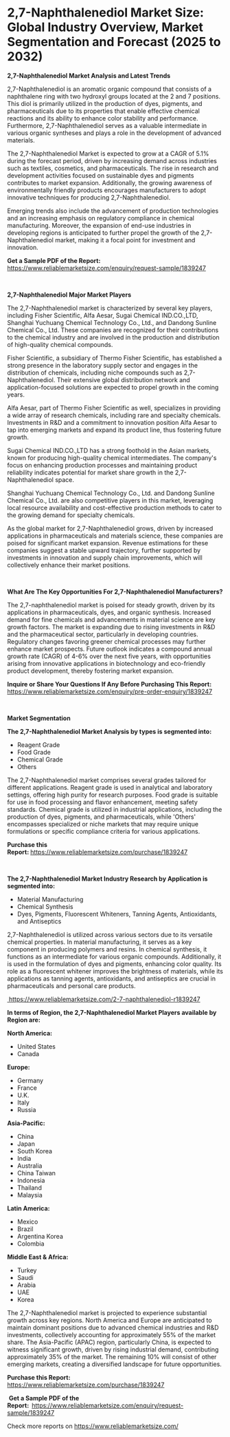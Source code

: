 <p><h1>2,7-Naphthalenediol Market Size: Global Industry Overview, Market Segmentation and Forecast (2025 to 2032)</h1></p><p><strong>2,7-Naphthalenediol Market Analysis and Latest Trends</strong></p>
<p><p>2,7-Naphthalenediol is an aromatic organic compound that consists of a naphthalene ring with two hydroxyl groups located at the 2 and 7 positions. This diol is primarily utilized in the production of dyes, pigments, and pharmaceuticals due to its properties that enable effective chemical reactions and its ability to enhance color stability and performance. Furthermore, 2,7-Naphthalenediol serves as a valuable intermediate in various organic syntheses and plays a role in the development of advanced materials.</p><p>The 2,7-Naphthalenediol Market is expected to grow at a CAGR of 5.1% during the forecast period, driven by increasing demand across industries such as textiles, cosmetics, and pharmaceuticals. The rise in research and development activities focused on sustainable dyes and pigments contributes to market expansion. Additionally, the growing awareness of environmentally friendly products encourages manufacturers to adopt innovative techniques for producing 2,7-Naphthalenediol.</p><p>Emerging trends also include the advancement of production technologies and an increasing emphasis on regulatory compliance in chemical manufacturing. Moreover, the expansion of end-use industries in developing regions is anticipated to further propel the growth of the 2,7-Naphthalenediol market, making it a focal point for investment and innovation.</p></p>
<p><strong>Get a Sample PDF of the Report:&nbsp;</strong> <a href="https://www.reliablemarketsize.com/enquiry/request-sample/1839247?utm_campaign=3574&utm_medium=2&utm_source=Github&utm_content=ia&utm_term=26032025&utm_id=27-naphthalenediol">https://www.reliablemarketsize.com/enquiry/request-sample/1839247</a></p>
<p>&nbsp;</p>
<p><strong>2,7-Naphthalenediol Major Market Players</strong></p>
<p><p>The 2,7-Naphthalenediol market is characterized by several key players, including Fisher Scientific, Alfa Aesar, Sugai Chemical IND.CO.,LTD, Shanghai Yuchuang Chemical Technology Co., Ltd., and Dandong Sunline Chemical Co., Ltd. These companies are recognized for their contributions to the chemical industry and are involved in the production and distribution of high-quality chemical compounds.</p><p>Fisher Scientific, a subsidiary of Thermo Fisher Scientific, has established a strong presence in the laboratory supply sector and engages in the distribution of chemicals, including niche compounds such as 2,7-Naphthalenediol. Their extensive global distribution network and application-focused solutions are expected to propel growth in the coming years.</p><p>Alfa Aesar, part of Thermo Fisher Scientific as well, specializes in providing a wide array of research chemicals, including rare and specialty chemicals. Investments in R&D and a commitment to innovation position Alfa Aesar to tap into emerging markets and expand its product line, thus fostering future growth.</p><p>Sugai Chemical IND.CO.,LTD has a strong foothold in the Asian markets, known for producing high-quality chemical intermediates. The company's focus on enhancing production processes and maintaining product reliability indicates potential for market share growth in the 2,7-Naphthalenediol space.</p><p>Shanghai Yuchuang Chemical Technology Co., Ltd. and Dandong Sunline Chemical Co., Ltd. are also competitive players in this market, leveraging local resource availability and cost-effective production methods to cater to the growing demand for specialty chemicals.</p><p>As the global market for 2,7-Naphthalenediol grows, driven by increased applications in pharmaceuticals and materials science, these companies are poised for significant market expansion. Revenue estimations for these companies suggest a stable upward trajectory, further supported by investments in innovation and supply chain improvements, which will collectively enhance their market positions.</p></p>
<p>&nbsp;</p>
<p><strong>What Are The Key Opportunities For 2,7-Naphthalenediol Manufacturers?</strong></p>
<p><p>The 2,7-naphthalenediol market is poised for steady growth, driven by its applications in pharmaceuticals, dyes, and organic synthesis. Increased demand for fine chemicals and advancements in material science are key growth factors. The market is expanding due to rising investments in R&D and the pharmaceutical sector, particularly in developing countries. Regulatory changes favoring greener chemical processes may further enhance market prospects. Future outlook indicates a compound annual growth rate (CAGR) of 4-6% over the next five years, with opportunities arising from innovative applications in biotechnology and eco-friendly product development, thereby fostering market expansion.</p></p>
<p><strong>Inquire or Share Your Questions If Any Before Purchasing This Report:</strong> <a href="https://www.reliablemarketsize.com/enquiry/pre-order-enquiry/1839247?utm_campaign=3574&utm_medium=2&utm_source=Github&utm_content=ia&utm_term=26032025&utm_id=27-naphthalenediol">https://www.reliablemarketsize.com/enquiry/pre-order-enquiry/1839247</a></p>
<p>&nbsp;</p>
<p><strong>Market Segmentation</strong></p>
<p><strong>The 2,7-Naphthalenediol Market Analysis by types is segmented into:</strong></p>
<p><ul><li>Reagent Grade</li><li>Food Grade</li><li>Chemical Grade</li><li>Others</li></ul></p>
<p><p>The 2,7-Naphthalenediol market comprises several grades tailored for different applications. Reagent grade is used in analytical and laboratory settings, offering high purity for research purposes. Food grade is suitable for use in food processing and flavor enhancement, meeting safety standards. Chemical grade is utilized in industrial applications, including the production of dyes, pigments, and pharmaceuticals, while 'Others' encompasses specialized or niche markets that may require unique formulations or specific compliance criteria for various applications.</p></p>
<p><strong>Purchase this Report:&nbsp;</strong><a href="https://www.reliablemarketsize.com/purchase/1839247?utm_campaign=3574&utm_medium=2&utm_source=Github&utm_content=ia&utm_term=26032025&utm_id=27-naphthalenediol">https://www.reliablemarketsize.com/purchase/1839247</a></p>
<p>&nbsp;</p>
<p><strong>The 2,7-Naphthalenediol Market Industry Research by Application is segmented into:</strong></p>
<p><ul><li>Material Manufacturing</li><li>Chemical Synthesis</li><li>Dyes, Pigments, Fluorescent Whiteners, Tanning Agents, Antioxidants, and Antiseptics</li></ul></p>
<p><p>2,7-Naphthalenediol is utilized across various sectors due to its versatile chemical properties. In material manufacturing, it serves as a key component in producing polymers and resins. In chemical synthesis, it functions as an intermediate for various organic compounds. Additionally, it is used in the formulation of dyes and pigments, enhancing color quality. Its role as a fluorescent whitener improves the brightness of materials, while its applications as tanning agents, antioxidants, and antiseptics are crucial in pharmaceuticals and personal care products.</p></p>
<p><a href="https://www.reliablemarketsize.com/2-7-naphthalenediol-r1839247?utm_campaign=3574&utm_medium=2&utm_source=Github&utm_content=ia&utm_term=26032025&utm_id=27-naphthalenediol">&nbsp;https://www.reliablemarketsize.com/2-7-naphthalenediol-r1839247</a></p>
<p><strong>In terms of Region, the 2,7-Naphthalenediol Market Players available by Region are:</strong></p>
<p>
    <p> <strong> North America: </strong>
        <ul>
            <li>United States</li>
            <li>Canada</li>
        </ul>
        </p> 
    <p> <strong> Europe: </strong>
        <ul>
            <li>Germany</li>
            <li>France</li>
            <li>U.K.</li>
            <li>Italy</li>
            <li>Russia</li>
        </ul>
        </p> 
    <p> <strong> Asia-Pacific: </strong>
        <ul>
            <li>China</li>
            <li>Japan</li>
            <li>South Korea</li>
            <li>India</li>
            <li>Australia</li>
            <li>China Taiwan</li>
            <li>Indonesia</li>
            <li>Thailand</li>
            <li>Malaysia</li>
        </ul>
        </p> 
    <p> <strong> Latin America: </strong>
        <ul>
            <li>Mexico</li>
            <li>Brazil</li>
            <li>Argentina Korea</li>
            <li>Colombia</li>
        </ul>
        </p> 
    <p> <strong> Middle East & Africa: </strong>
        <ul>
            <li>Turkey</li>
            <li>Saudi</li>
            <li>Arabia</li>
            <li>UAE</li>
            <li>Korea</li>
        </ul>
    </p>
    </p>
<p><p>The 2,7-Naphthalenediol market is projected to experience substantial growth across key regions. North America and Europe are anticipated to maintain dominant positions due to advanced chemical industries and R&D investments, collectively accounting for approximately 55% of the market share. The Asia-Pacific (APAC) region, particularly China, is expected to witness significant growth, driven by rising industrial demand, contributing approximately 35% of the market. The remaining 10% will consist of other emerging markets, creating a diversified landscape for future opportunities.</p></p>
<p><strong>Purchase this Report: </strong><a href="https://www.reliablemarketsize.com/purchase/1839247?utm_campaign=3574&utm_medium=2&utm_source=Github&utm_content=ia&utm_term=26032025&utm_id=27-naphthalenediol">https://www.reliablemarketsize.com/purchase/1839247</a></p>
<p>&nbsp;<strong>Get a Sample PDF of the Report:&nbsp;&nbsp;</strong><a href="https://www.reliablemarketsize.com/enquiry/request-sample/1839247?utm_campaign=3574&utm_medium=2&utm_source=Github&utm_content=ia&utm_term=26032025&utm_id=27-naphthalenediol">https://www.reliablemarketsize.com/enquiry/request-sample/1839247</a></p>
<p><strong></strong></p>
<p>Check more reports on <a href="https://www.reliablemarketsize.com/?utm_campaign=3574&utm_medium=2&utm_source=Github&utm_content=ia&utm_term=26032025&utm_id=27-naphthalenediol">https://www.reliablemarketsize.com/</a></p>